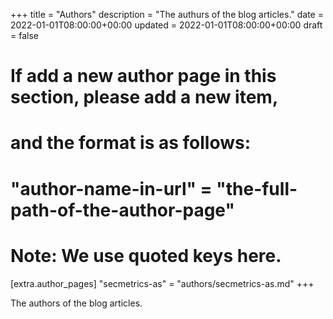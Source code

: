 +++
title = "Authors"
description = "The authurs of the blog articles."
date = 2022-01-01T08:00:00+00:00
updated = 2022-01-01T08:00:00+00:00
draft = false

# If add a new author page in this section, please add a new item,
# and the format is as follows:
#
# "author-name-in-url" = "the-full-path-of-the-author-page"
#
# Note: We use quoted keys here.
[extra.author_pages]
"secmetrics-as" = "authors/secmetrics-as.md"
+++

The authors of the blog articles.
